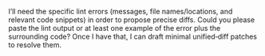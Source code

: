 I’ll need the specific lint errors (messages, file names/locations, and relevant code snippets) in order to propose precise diffs. Could you please paste the lint output or at least one example of the error plus the surrounding code? Once I have that, I can draft minimal unified‐diff patches to resolve them.